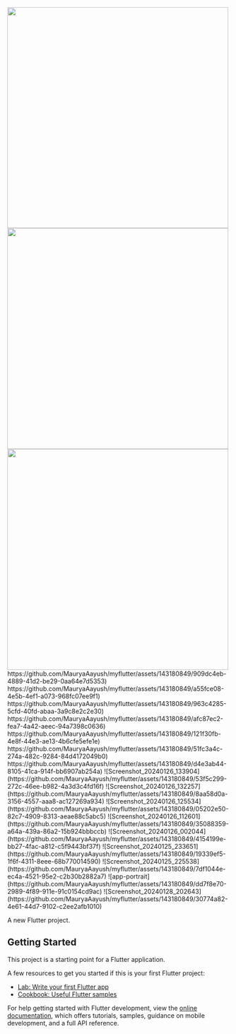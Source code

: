 
<img src = "https://github.com/MauryaAayush/myflutter/assets/143180849/bba0eb76-a115-4b5b-ac9d-136d23afdf0f" height = 500px>

<img src = "https://github.com/MauryaAayush/myflutter/assets/143180849/526896e6-29b0-48d2-ab49-ae8c12f224f7" height = 500px>

<img src = "https://github.com/MauryaAayush/myflutter/assets/143180849/6cd3e856-4595-443f-b18c-61a82bac16dd" height = 500px>
<br>
https://github.com/MauryaAayush/myflutter/assets/143180849/909dc4eb-4889-41d2-be29-0aa64e7d5353)
https://github.com/MauryaAayush/myflutter/assets/143180849/a55fce08-4e5b-4ef1-a073-968fc07ee9f1)
https://github.com/MauryaAayush/myflutter/assets/143180849/963c4285-5cfd-40fd-abaa-3a9c8e2c2e30)
https://github.com/MauryaAayush/myflutter/assets/143180849/afc87ec2-fea7-4a42-aeec-94a7398c0636)
https://github.com/MauryaAayush/myflutter/assets/143180849/121f30fb-4e8f-44e3-ae13-4b6cfe5efe1e)
https://github.com/MauryaAayush/myflutter/assets/143180849/51fc3a4c-274a-482c-9284-84d4172049b0)
https://github.com/MauryaAayush/myflutter/assets/143180849/d4e3ab44-8105-41ca-914f-bb6907ab254a)
![Screenshot_20240126_133904](https://github.com/MauryaAayush/myflutter/assets/143180849/53f5c299-272c-46ee-b982-4a3d3c4fd16f)
![Screenshot_20240126_132257](https://github.com/MauryaAayush/myflutter/assets/143180849/8aa58d0a-3156-4557-aaa8-ac127269a934)
![Screenshot_20240126_125534](https://github.com/MauryaAayush/myflutter/assets/143180849/05202e50-82c7-4909-8313-aeae88c5abc5)
![Screenshot_20240126_112601](https://github.com/MauryaAayush/myflutter/assets/143180849/35088359-a64a-439a-86a2-15b924bbbccb)
![Screenshot_20240126_002044](https://github.com/MauryaAayush/myflutter/assets/143180849/4154199e-bb27-4fac-a812-c5f9443bf37f)
![Screenshot_20240125_233651](https://github.com/MauryaAayush/myflutter/assets/143180849/19339ef5-1f6f-4311-8eee-68b770014590)
![Screenshot_20240125_225538](https://github.com/MauryaAayush/myflutter/assets/143180849/7df1044e-ec4a-4521-95e2-c2b30b2882a7)
![app-portrait](https://github.com/MauryaAayush/myflutter/assets/143180849/dd7f8e70-2989-4f89-911e-91c0154cd9ac)
![Screenshot_20240128_202643](https://github.com/MauryaAayush/myflutter/assets/143180849/30774a82-4e61-44d7-9102-c2ee2afb1010)



A new Flutter project.

## Getting Started

This project is a starting point for a Flutter application.

A few resources to get you started if this is your first Flutter project:

- [Lab: Write your first Flutter app](https://docs.flutter.dev/get-started/codelab)
- [Cookbook: Useful Flutter samples](https://docs.flutter.dev/cookbook)

For help getting started with Flutter development, view the
[online documentation](https://docs.flutter.dev/), which offers tutorials,
samples, guidance on mobile development, and a full API reference.
